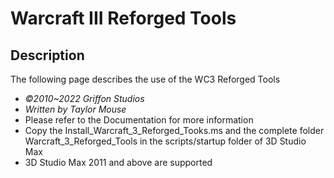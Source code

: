 # Warcraft III Reforged Tools

## Description

The following page describes the use of the WC3 Reforged Tools

- *©2010~2022 Griffon Studios*
- *Written by Taylor Mouse*
- Please refer to the Documentation for more information
- Copy the Install_Warcraft_3_Reforged_Tooks.ms and the complete folder Warcraft_3_Reforged_Tools in the scripts/startup folder of 3D Studio Max
- 3D Studio Max 2011 and above are supported
